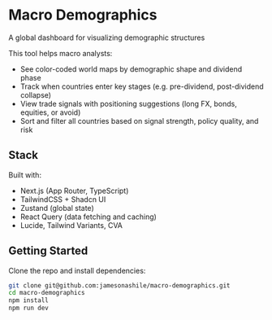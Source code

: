 # Macro Demographics

A global dashboard for visualizing demographic structures

This tool helps macro analysts:
- See color-coded world maps by demographic shape and dividend phase
- Track when countries enter key stages (e.g. pre-dividend, post-dividend collapse)
- View trade signals with positioning suggestions (long FX, bonds, equities, or avoid)
- Sort and filter all countries based on signal strength, policy quality, and risk

## Stack

Built with:
- Next.js (App Router, TypeScript)
- TailwindCSS + Shadcn UI
- Zustand (global state)
- React Query (data fetching and caching)
- Lucide, Tailwind Variants, CVA

## Getting Started

Clone the repo and install dependencies:

```bash
git clone git@github.com:jamesonashile/macro-demographics.git
cd macro-demographics
npm install
npm run dev